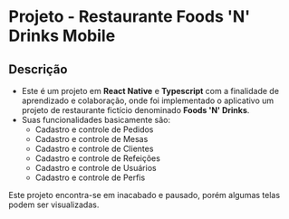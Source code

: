 # Projeto - Restaurante Foods 'N' Drinks Mobile
## Descrição
- Este é um projeto em **React Native** e **Typescript** com a finalidade de aprendizado e colaboração, onde foi implementado o aplicativo um projeto de restaurante fictício denominado **Foods 'N' Drinks**.
- Suas funcionalidades basicamente são:
  - Cadastro e controle de Pedidos  
  - Cadastro e controle de Mesas  
  - Cadastro e controle de Clientes
  - Cadastro e controle de Refeições
  - Cadastro e controle de Usuários  
  - Cadastro e controle de Perfis  

Este projeto encontra-se em inacabado e pausado, porém algumas telas podem ser visualizadas.
